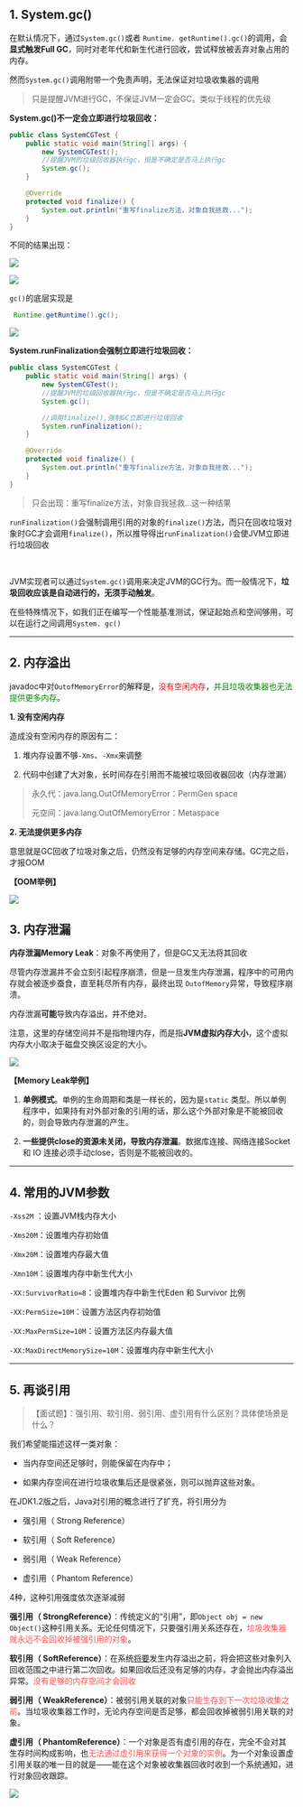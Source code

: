 ## 1. System.gc()

在默认情况下，通过`System.gc()`或者 `Runtime. getRuntime().gc()`的调用，会**显式触发Full GC**，同时对老年代和新生代进行回收，尝试释放被丢弃对象占用的内存。

然而`System.gc()`调用附带一个免责声明，无法保证对垃圾收集器的调用

> 只是提醒JVM进行GC，不保证JVM一定会GC。类似于线程的优先级

**System.gc()不一定会立即进行垃圾回收：**

```java
public class SystemCGTest {
    public static void main(String[] args) {
        new SystemCGTest();
        //提醒JVM的垃级回收器执行gc，但是不确定是否马上执行gc
        System.gc();
    }

    @Override
    protected void finalize() {
        System.out.println("重写finalize方法，对象自我拯救...");
    }
}
```

不同的结果出现：

![](https://iqqcode-blog.oss-cn-beijing.aliyuncs.com/imgs01/20200725110204.png)

![](https://iqqcode-blog.oss-cn-beijing.aliyuncs.com/imgs01/20200725110219.png)

`gc()`的底层实现是

```java
 Runtime.getRuntime().gc();
```

![](https://iqqcode-blog.oss-cn-beijing.aliyuncs.com/imgs01/20200725110431.png)

**System.runFinalization会强制立即进行垃圾回收：**

```java
public class SystemCGTest {
    public static void main(String[] args) {
        new SystemCGTest();
        //提醒JVM的垃级回收器执行gc，但是不确定是否马上执行gc
        System.gc();

        //调用finalize(),强制GC立即进行垃圾回收
        System.runFinalization();
    }

    @Override
    protected void finalize() {
        System.out.println("重写finalize方法，对象自我拯救...");
    }
}
```

> 只会出现：重写finalize方法，对象自我拯救...这一种结果

`runFinalization()`会强制调用引用的对象的`finalize()`方法，而只在回收垃圾对象时GC才会调用`finalize()`，所以推导得出`runFinalization()`会使JVM立即进行垃圾回收

</br>

JVM实现者可以通过`System.gc()`调用来决定JVM的GC行为。而一般情况下，**垃圾回收应该是自动进行的，无须手动触发**。

在些特殊情况下，如我们正在编写一个性能基准测试，保证起始点和空间够用，可以在运行之间调用`System. gc()`

------------------------

## 2. 内存溢出

javadoc中对`OutofMemoryError`的解释是，<font color = red>没有空闲内存</font>，<font color = #0686>并且垃圾收集器也无法提供更多内存</font>。

**1. 没有空闲内存**

造成没有空闲内存的原因有二：

1. 堆内存设置不够`-Xms`、`-Xmx`来调整

2. 代码中创建了大对象，长时间存在引用而不能被垃圾回收器回收（内存泄漏）

> 永久代：java.lang.OutOfMemoryError：PermGen space
> 
> 元空间：java.lang.OutOfMemoryError：Metaspace

**2. 无法提供更多内存**

意思就是GC回收了垃圾对象之后，仍然没有足够的内存空间来存储。GC完之后，才报OOM

**【OOM举例】**

![](https://iqqcode-blog.oss-cn-beijing.aliyuncs.com/imgs01/20200725150646.png)

## 3. 内存泄漏

**内存泄漏Memory Leak**：对象不再使用了，但是GC又无法将其回收

尽管内存泄漏并不会立刻引起程序崩溃，但是一旦发生内存泄漏，程序中的可用内存就会被逐步蚕食，直至耗尽所有内存，最终出现 `OutofMemory`异常，导致程序崩溃。

内存泄漏**可能**导致内存溢出，并不绝对。

注意，这里的存储空间并不是指物理内存，而是指**JVM虚拟内存大小**，这个虚拟内存大小取决于磁盘交换区设定的大小。

![](https://iqqcode-blog.oss-cn-beijing.aliyuncs.com/imgs01/20200725152701.png)

**【Memory Leak举例】**

1. **单例模式**。单例的生命周期和类是一样长的，因为是`static` 类型。所以单例程序中，如果持有对外部对象的引用的话，那么这个外部对象是不能被回收的，则会导致内存泄漏的产生。

2. **一些提供close的资源未关闭，导致内存泄漏**。数据库连接、网络连接Socket和 IO 连接必须手动close，否则是不能被回收的。

-----------------------------------------------

## 4. 常用的JVM参数

`-Xss2M` ：设置JVM栈内存大小

`-Xms20M`：设置堆内存初始值

`-Xmx20M`：设置堆内存最大值

`-Xmn10M`：设置堆内存中新生代大小

`-XX:SurvivorRatio=8`：设置堆内存中新生代Eden 和 Survivor 比例

`-XX:PermSize=10M`：设置方法区内存初始值

`-XX:MaxPermSize=10M`：设置方法区内存最大值

`-XX:MaxDirectMemorySize=10M`：设置堆内存中新生代大小

----------------------------

## 5. 再谈引用

> 【面试题】：强引用、软引用、弱引用、虚引用有什么区别？具体使场景是什么？

我们希望能描述这样一类对象：

- 当内存空间还足够时，则能保留在内存中；

- 如果内存空间在进行垃圾收集后还是很紧张，则可以抛弃这些对象。

在JDK1.2版之后，Java对引用的概念进行了扩充，将引用分为

- 强引用（ Strong Reference）

- 软引用（ Soft Reference）

- 弱引用（ Weak Reference）

- 虚引用（ Phantom Reference）

4种，这种引用强度依次逐渐减弱

**强引用（ StrongReference）**：传统定义的“引用”，即`Object obj = new Object()`这种引用关系。无论任何情况下，只要强引用关系还存在，<font color = #ff4d4f>垃圾收集器就永远不会回收掉被强引用的对象</font>。

**软引用（ SoftReference）**：在系统<u>将要</u>发生内存溢出之前，将会把这些对象列入回收范围之中进行第二次回收。如果回收后还没有足够的内存，才会抛出内存溢出异常。<font color = #ff4d4f>没有足够的内存空间才会回收</font>

**弱引用（ WeakReference）**：被弱引用关联的对象<font color = #ff4d4f>只能生存到下一次垃圾收集之前</font>。当垃圾收集器工作时，无论内存空间是否足够，都会回收掉被弱引用关联的对象。

**虚引用（ PhantomReference）**：一个对象是否有虚引用的存在，完全不会对其生存时间构成影响，也<font color = #ff4d4f>无法通过虚引用来获得一个对象的实例</font>。为一个对象设置虚引用关联的唯一目的就是——能在这个对象被收集器回收时收到一个系统通知，进行对象回收跟踪。

![](https://iqqcode-blog.oss-cn-beijing.aliyuncs.com/imgs01/20200725181424.png)
